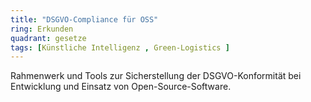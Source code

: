 ```yaml
---
title: "DSGVO-Compliance für OSS"
ring: Erkunden
quadrant: gesetze
tags: [Künstliche Intelligenz , Green-Logistics ]
---
```


Rahmenwerk und Tools zur Sicherstellung der DSGVO-Konformität bei Entwicklung und Einsatz von Open-Source-Software.
